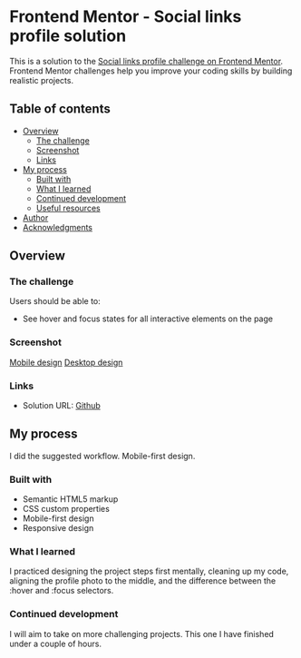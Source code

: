 # Frontend Mentor - Social links profile solution

This is a solution to the [Social links profile challenge on Frontend Mentor](https://www.frontendmentor.io/challenges/social-links-profile-UG32l9m6dQ). Frontend Mentor challenges help you improve your coding skills by building realistic projects. 

## Table of contents

- [Overview](#overview)
  - [The challenge](#the-challenge)
  - [Screenshot](#screenshot)
  - [Links](#links)
- [My process](#my-process)
  - [Built with](#built-with)
  - [What I learned](#what-i-learned)
  - [Continued development](#continued-development)
  - [Useful resources](#useful-resources)
- [Author](#author)
- [Acknowledgments](#acknowledgments)

## Overview

### The challenge

Users should be able to:

- See hover and focus states for all interactive elements on the page

### Screenshot

[Mobile design](127.0.0.1_5500_index.html(iPhone%20SE).png)
[Desktop design](127.0.0.1_5500_index.html.png)

### Links

- Solution URL: [Github](https://github.com/zenmatcha/social-links.git)

## My process
I did the suggested workflow. Mobile-first design.

### Built with

- Semantic HTML5 markup
- CSS custom properties
- Mobile-first design
- Responsive design

### What I learned

I practiced designing the project steps first mentally, cleaning up my code, aligning the profile photo to the middle, and the difference between the :hover and :focus selectors.


### Continued development

I will aim to take on more challenging projects. This one I have finished under a couple of hours.